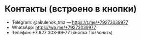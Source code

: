 # Контакты (встроено в кнопки)
- Telegram: @akulenok_tmz — https://t.me/+79273039977
- WhatsApp: https://wa.me/+79273039977
- Телефон: +7 927 303-99-77 (кнопка Позвонить)
